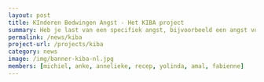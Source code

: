 ```yaml
---
layout: post
title: KInderen Bedwingen Angst - Het KIBA project
summary: Heb je last van een specifiek angst, bijvoorbeeld een angst voor honden, hoogtes, injecties, onweer, het donker, spinnen of andere dieren? Dan is de KIBA training misschien wel iets voor jou!
permalink: /news/kiba
project-url: /projects/kiba
category: news
image: /img/banner-kiba-nl.jpg
members: [michiel, anke, annelieke, recep, yolinda, amal, fabienne]
---
```



